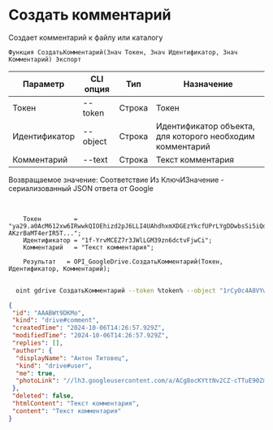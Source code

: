 ﻿---
sidebar_position: 1
---

# Создать комментарий
 Создает комментарий к файлу или каталогу



`Функция СоздатьКомментарий(Знач Токен, Знач Идентификатор, Знач Комментарий) Экспорт`

  | Параметр | CLI опция | Тип | Назначение |
  |-|-|-|-|
  | Токен | --token | Строка | Токен |
  | Идентификатор | --object | Строка | Идентификатор объекта, для которого необходим комментарий |
  | Комментарий | --text | Строка | Текст комментария |

  
  Возвращаемое значение:   Соответствие Из КлючИЗначение - сериализованный JSON ответа от Google

<br/>




```bsl title="Пример кода"
    Токен         = "ya29.a0AcM612xw6IRwwkQIOEhizd2pJ6LLI4UAhdhxmXDGEzYkcfUPrLYgDDwbsSi5iQdc78WPs_1_Qor5KipuV6mAIvr6z-AKzrBaMT4erIR5T...";
    Идентификатор = "1f-YrvMCEZ7r3JWlLGM39zn6dctvFjwCi";
    Комментарий   = "Текст комментария";

    Результат   = OPI_GoogleDrive.СоздатьКомментарий(Токен, Идентификатор, Комментарий);
```



```sh title="Пример команды CLI"
    
  oint gdrive СоздатьКомментарий --token %token% --object "1rCyOc4A8VYw7DM3HV55P9BuKWayJOSvW" --text %text%

```

```json title="Результат"
{
 "id": "AAABWt9DKMo",
 "kind": "drive#comment",
 "createdTime": "2024-10-06T14:26:57.929Z",
 "modifiedTime": "2024-10-06T14:26:57.929Z",
 "replies": [],
 "author": {
  "displayName": "Антон Титовец",
  "kind": "drive#user",
  "me": true,
  "photoLink": "//lh3.googleusercontent.com/a/ACg8ocKYttNv2CZ-cTTuE90Zmht_PwnGc0YnjM1IUllXsTVORfZFVPU=s50-c-k-no"
 },
 "deleted": false,
 "htmlContent": "Текст комментария",
 "content": "Текст комментария"
}
```
